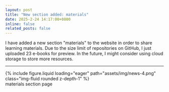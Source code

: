```yaml
---
layout: post
title: "New section added: materials"
date: 2025-2-24 14:17:00+0800
inline: false
related_posts: false
---
```


I have added a new section "materials" to the website in order to share learning materials. Due to the size limit of repositories on GitHub, I just uploaded 23 e-books for preview. In the future, I might consider using cloud storage to store more resources.

---

<div class="row mt-3">
    <div class="col-sm mt-3 mt-md-0">
        {% include figure.liquid loading="eager" path="assets/img/news-4.png" class="img-fluid rounded z-depth-1" %}
    </div>
</div>
<div class="caption">
    materials section page
</div>

